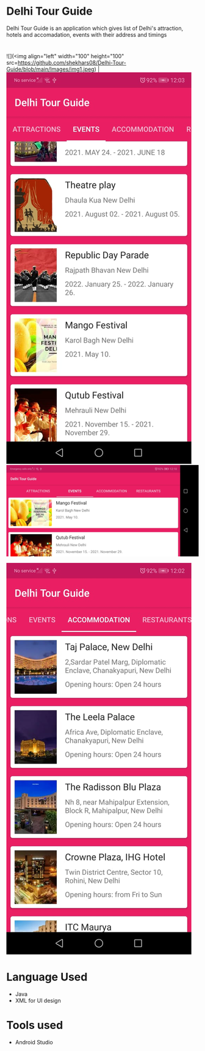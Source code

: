 # Delhi Tour Guide
Delhi Tour Guide is an application which gives list of Delhi's attraction, hotels and accomadation, events with their address and timings 
# 
![](<img align="left" width="100" height="100" src=https://github.com/shekhars08/Delhi-Tour-Guide/blob/main/Images/img1.jpeg) |  ![](https://github.com/shekhars08/Delhi-Tour-Guide/blob/main/Images/Img3.jpeg)
![](https://github.com/shekhars08/Delhi-Tour-Guide/blob/main/Images/Img2.jpeg)

![](https://github.com/shekhars08/Delhi-Tour-Guide/blob/main/Images/Img4.jpeg)


# Language Used
* Java
* XML for UI design

# Tools used
* Android Studio


